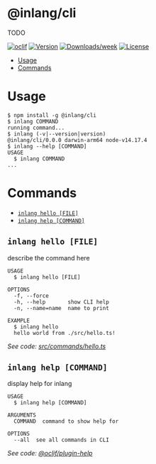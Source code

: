 @inlang/cli
===========

TODO

[![oclif](https://img.shields.io/badge/cli-oclif-brightgreen.svg)](https://oclif.io)
[![Version](https://img.shields.io/npm/v/@inlang/cli.svg)](https://npmjs.org/package/@inlang/cli)
[![Downloads/week](https://img.shields.io/npm/dw/@inlang/cli.svg)](https://npmjs.org/package/@inlang/cli)
[![License](https://img.shields.io/npm/l/@inlang/cli.svg)](https://github.com/inlang/inlang/blob/master/package.json)

<!-- toc -->
* [Usage](#usage)
* [Commands](#commands)
<!-- tocstop -->
# Usage
<!-- usage -->
```sh-session
$ npm install -g @inlang/cli
$ inlang COMMAND
running command...
$ inlang (-v|--version|version)
@inlang/cli/0.0.0 darwin-arm64 node-v14.17.4
$ inlang --help [COMMAND]
USAGE
  $ inlang COMMAND
...
```
<!-- usagestop -->
# Commands
<!-- commands -->
* [`inlang hello [FILE]`](#inlang-hello-file)
* [`inlang help [COMMAND]`](#inlang-help-command)

## `inlang hello [FILE]`

describe the command here

```
USAGE
  $ inlang hello [FILE]

OPTIONS
  -f, --force
  -h, --help       show CLI help
  -n, --name=name  name to print

EXAMPLE
  $ inlang hello
  hello world from ./src/hello.ts!
```

_See code: [src/commands/hello.ts](https://github.com/inlang/inlang/blob/v0.0.0/src/commands/hello.ts)_

## `inlang help [COMMAND]`

display help for inlang

```
USAGE
  $ inlang help [COMMAND]

ARGUMENTS
  COMMAND  command to show help for

OPTIONS
  --all  see all commands in CLI
```

_See code: [@oclif/plugin-help](https://github.com/oclif/plugin-help/blob/v3.2.7/src/commands/help.ts)_
<!-- commandsstop -->

